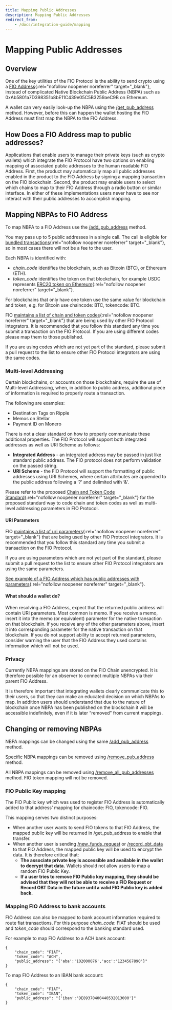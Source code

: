 ```yaml
---
title: Mapping Public Addresses
description: Mapping Public Addresses
redirect_from:
    - /docs/integration-guide/mapping
---
```


# Mapping Public Addresses

## Overview

One of the key utilities of the FIO Protocol is the ability to send crypto using a [FIO Address](https://kb.fioprotocol.io/fio-protocol/fio-addresses){:rel="nofollow noopener noreferrer" target="_blank"}, instead of complicated Native Blockchain Public Address (NBPA) such as 0xAb5801a7D398351b8bE11C439e05C5B3259aeC9B on Ethereum.

A wallet can very easily look-up the NBPA using the [/get_pub_address]({{site.baseurl}}/pages/api/fio-api/#post-/get_pub_address) method. However, before this can happen the wallet hosting the FIO Address must first map the NBPA to the FIO Address.

## How Does a FIO Address map to public addresses?

Applications that enable users to manage their private keys (such as crypto wallets) which integrate the FIO Protocol have two options on enabling mapping of associated public addresses to the human readable FIO Address.  First, the product may automatically map all public addresses enabled in the product to the FIO Address by signing a mapping transaction on the FIO blockchain.  Second, the product may enable users to select which chains to map to their FIO Address through a radio button or similar interface.  In either of these implementations users never have to see nor interact with their public addresses to accomplish mapping.

## Mapping NBPAs to FIO Address

To map NBPA to a FIO Address use the [/add_pub_address]({{site.baseurl}}/pages/api/fio-api/#options-addaddress) method.

You may pass up to 5 public addresses in a single call. The call is eligible for [bundled transactions](https://kb.fioprotocol.io/fio-protocol/fio-addresses/bundling-and-fees){:rel="nofollow noopener noreferrer" target="_blank"}, so in most cases there will not be a fee to the user.

Each NBPA is identified with:

* *chain_code* identifies the blockchain, such as Bitcoin (BTC), or Ethereum (ETH).
* *token_code* identifies the token on that blockchain, for example USDC represents [ERC20 token on Ethereum](https://etherscan.io/token/0xa0b86991c6218b36c1d19d4a2e9eb0ce3606eb48){:rel="nofollow noopener noreferrer" target="_blank"}.

For blockchains that only have one token use the same value for blockchain and token, e.g. for Bitcoin use chaincode: BTC, tokencode: BTC.

FIO [maintains a list of chain and token codes](https://github.com/fioprotocol/fips/blob/master/fip-0015.md){:rel="nofollow noopener noreferrer" target="_blank"} that are being used by other FIO Protocol integrators. It is recommended that you follow this standard any time you submit a transaction on the FIO Protocol. If you are using different codes please map them to those published.

If you are using codes which are not yet part of the standard, please submit a pull request to the list to ensure other FIO Protocol integrators are using the same codes.

### Multi-level Addressing

Certain blockchains, or accounts on those blockchains, require the use of Multi-level Addressing, when, in addition to public address, additional piece of information is required to properly route a transaction.

The following are examples:

* Destination Tags on Ripple
* Memos on Stellar
* Payment ID on Monero

There is not a clear standard on how to properly communicate these additional properties. The FIO Protocol will support both integrated addresses as well as URI Scheme as follows:

* **Integrated Address** - an integrated address may be passed in just like standard public address. The FIO protocol does not perform validation on the passed string.
* **URI Scheme** - the FIO Protocol will support the formatting of public addresses using URI Schemes, where certain attributes are appended to the public address following a ‘?’ and delimited with ‘&’.

Please refer to the proposed [Chain and Token Code Standard](https://github.com/fioprotocol/fips/blob/master/fip-0015.md){:rel="nofollow noopener noreferrer" target="_blank"} for the proposed standard way to code chain and token codes as well as multi-level addressing parameters in FIO Protocol.

#### URI Parameters

FIO [maintains a list of uri parameters](https://github.com/fioprotocol/fips/blob/master/fip-0015.md){:rel="nofollow noopener noreferrer" target="_blank"} that are being used by other FIO Protocol integrators. It is recommended that you follow this standard any time you submit a transaction on the FIO Protocol.

If you are using parameters which are not yet part of the standard, please submit a pull request to the list to ensure other FIO Protocol integrators are using the same parameters.

[See example of a FIO Address which has public addresses with parameters](https://fio.bloks.io/address/multilevel@fiotest){:rel="nofollow noopener noreferrer" target="_blank"}.

#### What should a wallet do?

When resolving a FIO Address, expect that the returned public address will contain URI parameters.
Most common is memo. If you receive a memo, insert it into the memo (or equivalent) parameter for the native transaction on that blockchain.
If you receive any of the other parameters above, insert it into corresponding parameter for the native transaction on that blockchain.
If you do not support ability to accept returned parameters, consider warning the user that the FIO Address they used contains information which will not be used.

### Privacy

Currently NBPA mappings are stored on the FIO Chain unencrypted. It is therefore possible for an observer to connect multiple NBPAs via their parent FIO Address.

It is therefore important that integrating wallets clearly communicate this to their users, so that they can make an educated decision on which NBPAs to map. In addition users should understand that due to the nature of blockchain once NBPA has been published on the blockchain it will be accessible indefinitely, even if it is later “removed” from current mappings.

## Changing or removing NBPAs

NBPA mappings can be changed using the same [/add_pub_address]({{site.baseurl}}/pages/api/fio-api/#options-addaddress) method.

Specific NBPA mappings can be removed using [/remove_pub_address]({{site.baseurl}}/pages/api/fio-api/#options-remaddress) method.

All NBPA mappings can be removed using [/remove_all_pub_addresses]({{site.baseurl}}/pages/api/fio-api/#options-remalladdr) method. FIO token mapping will not be removed.

### FIO Public Key mapping

The FIO Public key which was used to register FIO Address is automatically added to that address’ mapping for chaincode: FIO, tokencode: FIO.

This mapping serves two distinct purposes:

* When another user wants to send FIO tokens to that FIO Address, the mapped public key will be returned in /get_pub_address to enable that transfer.
* When another user is sending [/new_funds_request]({{site.baseurl}}/pages/api/fio-api/#options-newfundsreq) or [/record_obt_data]({{site.baseurl}}/pages/api/fio-api/#options-recordobt) to that FIO Address, the mapped public key will be used to encrypt the data. It is therefore critical that:
   * **The associate private key is accessible and available in the wallet to decrypt that data.** Wallets should not allow users to map a random FIO Public Key.
   * **If a user tries to remove FIO Public key mapping, they should be advised that they will not be able to receive a FIO Request or Record OBT Data in the future until a valid FIO Public key is added back.**

### Mapping FIO Address to bank accounts

FIO Address can also be mapped to bank account information required to route fiat transactions. For this purpose *chain_code*: FIAT should be used and *token_code* should correspond to the banking standard used.

For example to map FIO Address to a ACH bank account:
```
{
	"chain_code": "FIAT",
	"token_code": "ACH",
	"public_address": "{'aba':'102000076','acc':'1234567890'}"
}
```

To map FIO Address to an IBAN bank account:
```
{
	"chain_code": "FIAT",
	"token_code": "IBAN",
	"public_address": "{'iban':'DE89370400440532013000'}"
}
```
